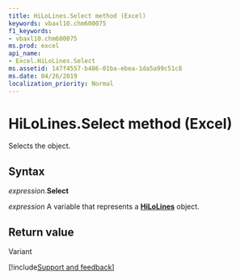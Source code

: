 ```yaml
---
title: HiLoLines.Select method (Excel)
keywords: vbaxl10.chm600075
f1_keywords:
- vbaxl10.chm600075
ms.prod: excel
api_name:
- Excel.HiLoLines.Select
ms.assetid: 147f4557-b486-01ba-ebea-1da5a99c51c8
ms.date: 04/26/2019
localization_priority: Normal
---
```



# HiLoLines.Select method (Excel)

Selects the object.


## Syntax

_expression_.**Select**

_expression_ A variable that represents a **[HiLoLines](Excel.HiLoLines(object).md)** object.


## Return value

Variant




[!include[Support and feedback](~/includes/feedback-boilerplate.md)]